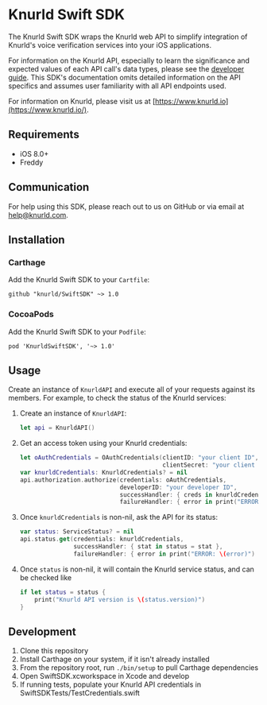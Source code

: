 # Knurld Swift SDK
The Knurld Swift SDK wraps the Knurld web API to simplify integration of Knurld's voice verification services into your iOS applications.

For information on the Knurld API, especially to learn the significance and expected values of each API call's data types, please see the [developer guide](https://developer.knurld.io/developer-guide). This SDK's documentation omits detailed information on the API specifics and assumes user familiarity with all API endpoints used.

For information on Knurld, please visit us at [https://www.knurld.io](https://www.knurld.io/).

## Requirements
* iOS 8.0+
* Freddy

## Communication
For help using this SDK, please reach out to us on GitHub or via email at help@knurld.com.

## Installation
### Carthage
Add the Knurld Swift SDK to your `Cartfile`:

`github "knurld/SwiftSDK" ~> 1.0`

### CocoaPods
Add the Knurld Swift SDK to your `Podfile`:

`pod 'KnurldSwiftSDK', '~> 1.0'`

## Usage
Create an instance of `KnurldAPI` and execute all of your requests against its members. For example, to check the status of the Knurld services:

1. Create an instance of `KnurldAPI`:

    ```swift
    let api = KnurldAPI()
    ```

1. Get an access token using your Knurld credentials:

    ```swift
    let oAuthCredentials = OAuthCredentials(clientID: "your client ID",
                                            clientSecret: "your client secret")
    var knurldCredentials: KnurldCredentials? = nil
    api.authorization.authorize(credentials: oAuthCredentials,
                                developerID: "your developer ID",
                                successHandler: { creds in knurldCredentials = creds },
                                failureHandler: { error in print("ERROR: \(error)") })
    ```

1. Once `knurldCredentials` is non-nil, ask the API for its status:

    ```swift
    var status: ServiceStatus? = nil
    api.status.get(credentials: knurldCredentials,
                   successHandler: { stat in status = stat },
                   failureHandler: { error in print("ERROR: \(error)") })
    ```

1. Once `status` is non-nil, it will contain the Knurld service status, and can be checked like

    ```swift
    if let status = status {
        print("Knurld API version is \(status.version)")
    }
    ```

## Development
1. Clone this repository
1. Install Carthage on your system, if it isn't already installed
1. From the repository root, run `./bin/setup` to pull Carthage dependencies
1. Open SwiftSDK.xcworkspace in Xcode and develop
1. If running tests, populate your Knurld API credentials in SwiftSDKTests/TestCredentials.swift
